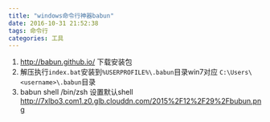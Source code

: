 ```yaml
---
title: "windows命令行神器babun"
date: 2016-10-31 21:52:38
tags: 命令行
categories: 工具
---
```


1. http://babun.github.io/ 下载安装包
2. 解压执行`index.bat`安装到`%USERPROFILE%\.babun`目录win7对应 `C:\Users\<username>\.babun`目录
3. babun shell /bin/zsh 设置默认shell
http://7xlbo3.com1.z0.glb.clouddn.com/2015%2F12%2F29%2Fbubun.png

